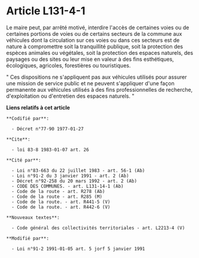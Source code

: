 # Article L131-4-1

Le maire peut, par arrêté motivé, interdire l'accès de certaines voies ou de certaines portions de voies ou de certains
secteurs de la commune aux véhicules dont la circulation sur ces voies ou dans ces secteurs est de nature à compromettre soit
la tranquillité publique, soit la protection des espèces animales ou végétales, soit la protection des espaces naturels, des
paysages ou des sites ou leur mise en valeur à des fins esthétiques, écologiques, agricoles, forestières ou touristiques.

" Ces dispositions ne s'appliquent pas aux véhicules utilisés pour assurer une mission de service public et ne peuvent
s'appliquer d'une façon permanente aux véhicules utilisés à des fins professionnelles de recherche, d'exploitation ou
d'entretien des espaces naturels. "

**Liens relatifs à cet article**

	**Codifié par**:

	  - Décret n°77-90 1977-01-27

	**Cite**:

	  - loi 83-8 1983-01-07 art. 26

	**Cité par**:

	  - Loi n°83-663 du 22 juillet 1983 - art. 56-1 (Ab)
	  - Loi n°91-2 du 3 janvier 1991 - art. 2 (Ab)
	  - Décret n°92-258 du 20 mars 1992 - art. 2 (Ab)
	  - CODE DES COMMUNES. - art. L131-14-1 (Ab)
	  - Code de la route - art. R278 (Ab)
	  - Code de la route - art. R285 (M)
	  - Code de la route. - art. R441-5 (V)
	  - Code de la route. - art. R442-6 (V)

	**Nouveaux textes**:

	  - Code général des collectivités territoriales - art. L2213-4 (V)

	**Modifié par**:

	  - Loi n°91-2 1991-01-05 art. 5 jorf 5 janvier 1991
